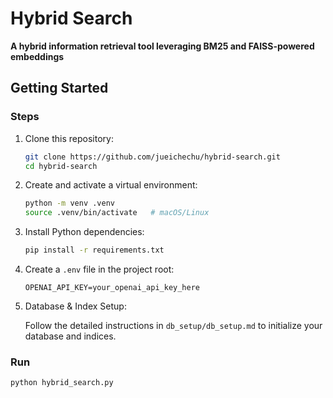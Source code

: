 # Hybrid Search

**A hybrid information retrieval tool leveraging BM25 and FAISS-powered embeddings**

## Getting Started

### Steps

1.  Clone this repository:

    ```bash
    git clone https://github.com/jueichechu/hybrid-search.git
    cd hybrid-search
    ```

2.  Create and activate a virtual environment:

    ```bash
    python -m venv .venv
    source .venv/bin/activate   # macOS/Linux
    ```

3.  Install Python dependencies:

    ```bash
    pip install -r requirements.txt
    ```

4.  Create a `.env` file in the project root:

    ```text
    OPENAI_API_KEY=your_openai_api_key_here
    ```

5.  Database & Index Setup:

    Follow the detailed instructions in `db_setup/db_setup.md` to initialize your database and indices.

### Run

    python hybrid_search.py
